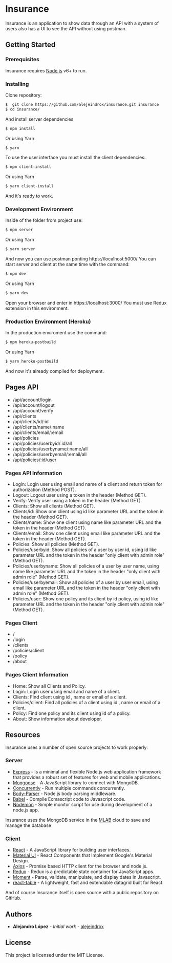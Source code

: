 # Insurance

Insurance is an application to show data through an API  with a system of users also has a UI to see the API without using postman.


## Getting Started


### Prerequisites

Insurance requires [Node.js](https://nodejs.org/) v6+ to run.


### Installing

Clone repository:
```sh
$  git clone https://github.com/alejeindrox/insurance.git insurance
$ cd insurance/
```
And install server dependencies
```sh
$ npm install
```
Or using Yarn
```sh
$ yarn
```
To use the user interface you must install the client dependencies:
```sh
$ npm client-install
```
Or using Yarn
```sh
$ yarn client-install
```
And it's ready to work.


### Development Environment

Inside of the folder from project use:
```sh
$ npm server
```
Or using Yarn
```sh
$ yarn server
```
And now you can use postman ponting https://localhost:5000/
You can start server and client at the same time with the command:
```sh
$ npm dev
```
Or using Yarn
```sh
$ yarn dev
```
Open your browser and enter in https://localhost:3000/
You must use Redux extension in this environment.


### Production Environment (Heroku)

In the production enviroment use the command:
```sh
$ npm heroku-postbuild
```
Or using Yarn
```sh
$ yarn heroku-postbuild
```
And now it's already compiled for deployment.


## Pages API

  - /api/account/login
  - /api/account/logout
  - /api/account/verify
  - /api/clients
  - /api/clients/id/:id
  - /api/clients/name/:name
  - /api/clients/email/:email
  - /api/policies
  - /api/policies/userbyid/:id/all
  - /api/policies/userbyname/:name/all
  - /api/policies/userbyemail/:email/all
  - /api/policies/:id/user


### Pages API Information

  - Login: Login user using email and name of a client and return token for authorization (Method POST).
  - Logout: Logout user using a token in the header (Method GET).
  - Verify: Verify user using a token in the header (Method GET).
  - Clients: Show all clients (Method GET).
  - Clients/id: Show one client using id like parameter URL and the token in the header (Method GET).
  - Clients/name: Show one client using name like parameter URL and the token in the header (Method GET).
  - Clients/email: Show one client using email like parameter URL and the token in the header (Method GET).
  - Policies: Show all policies (Method GET).
  - Policies/userbyid: Show all policies of a user by user id, using id like parameter URL and the token in the header "only client with admin role" (Method GET).
  - Policies/userbyname: Show all policies of a user by user name, using name like parameter URL and the token in the header  "only client with admin role" (Method GET).
  - Policies/userbyemail: Show all policies of a user by user email, using email like parameter URL and the token in the header  "only client with admin role" (Method GET).
  - Policies/user: Show one policy and its client by id policy, using id like parameter URL and the token in the header  "only client with admin role" (Method GET).


### Pages Client

  - /
  - /login
  - /clients
  - /policies/client
  - /policy
  - /about


### Pages Client Information

  - Home: Show all Clients and Policy.
  - Login: Login user using email and name of a client.
  - Clients: Find client using id , name or email of a client.
  - Policies/client: Find all policies of a client using id , name or email of a client.
  - Policy: Find one policy and its client using id of a policy.
  - About: Show information about developer.


## Resources

Insurance uses a number of open source projects to work properly:


### Server

* [Express](https://expressjs.com) - Is a minimal and flexible Node.js web application framework that provides a robust set of features for web and mobile applications.
* [Mongoose](https://mongoosejs.com) - A JavaScript library to connect with MongoDB.
* [Concurrently](https://github.com/kimmobrunfeldt/concurrently) - Run multiple commands concurrently.
* [Body-Parser](https://github.com/expressjs/body-parser) - Node.js body parsing middleware.
* [Babel](https://babeljs.io) - Compile Ecmascript code to Javascript code.
* [Nodemon](https://nodemon.io) - Simple monitor script for use during development of a node.js app.

Insurance uses the MongoDB service in the [MLAB](https://mlab.com) cloud to save and manage the database


### Client

* [React](https://reactjs.org) - A JavaScript library for building user interfaces.
* [Material UI](https://material-ui.com) - React Components that Implement Google's Material Design.
* [Axios](https://github.com/axios/axios) - Promise based HTTP client for the browser and node.js.
* [Redux](https://redux.js.org/) - Redux is a predictable state container for JavaScript apps.
* [Moment](https://momentjs.com) - Parse, validate, manipulate, and display dates in Javascript.
* [react-table](https://react-table.js.org) - A lightweight, fast and extendable datagrid built for React.

And of course Insurance itself is open source with a public repository on GitHub.


## Authors

* **Alejandro López** - *Initial work* - [alejeindrox](https://github.com/alejeindrox)


## License

This project is licensed under the MIT License.